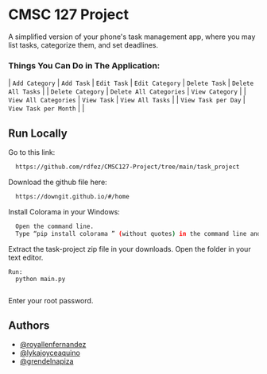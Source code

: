 # CMSC 127 Project

A simplified version of your phone's task management app, where you may list tasks, categorize them, and set deadlines.

### Things You Can Do in The Application:

| `Add Category`        | `Add Task`              | `Edit Task`
| `Edit Category`       | `Delete Task`           | `Delete All Tasks`   |
| `Delete Category`     | `Delete All Categories` | `View Category`      |
| `View All Categories` | `View Task`             | `View All Tasks`     |
| `View Task per Day`   | `View Task per Month`   |                      |

## Run Locally

Go to this link:

```bash
  https://github.com/rdfez/CMSC127-Project/tree/main/task_project
```

Download the github file here:

```bash
  https://downgit.github.io/#/home
```

Install Colorama in your Windows:

```bash
  Open the command line.
  Type “pip install colorama ” (without quotes) in the command line and hit Enter.
```

Extract the task-project zip file in your downloads. Open the folder in your text editor.
```
Run:
  python main.py
  
```

Enter your root password.



## Authors

- [@royallenfernandez](https://www.github.com/rdfez)
- [@lykajoyceaquino](https://www.github.com/ljaquinopo)
- [@grendelnapiza](https://www.github.com/grndlnapiza)

